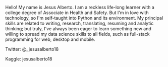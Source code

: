 Hello! My name is Jesus Alberto.
I am a reckless life-long learner with a college degree of Associate in Health and Safety.
But I'm in love with technology, so I'm self-taught into Python and its environment.
My principal skills are related to writing, research, translating, resuming and analytic thinking; but truly, I've always been eager to learn something new and willing to spread my data science skills to all fields, such as full-stack programming for web, desktop and mobile.

Twitter: @_jesusalberto18

Kaggle: jesusalberto18
<!---
jesusalberto18/jesusalberto18 is a ✨ special ✨ repository because its `README.md` (this file) appears on your GitHub profile.
You can click the Preview link to take a look at your changes.
--->
